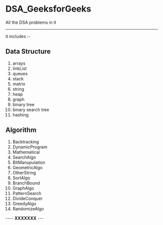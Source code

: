 # DSA_GeeksforGeeks
All the DSA problems in it
<hr>

it includes :-
## Data Structure
1. arrays
2. linkList
3. queues
4. stack
5. matrix
6. string
7. heap
8. graph
9. binary tree
10. binary search tree
11. hashing

## Algorithm
1. Backtracking     
2. DynamicProgram  
3. Mathematical   
4. SearchAlgo
5. BitManupulation  
6. GeometricAlgo   
7. OtherString    
8. SortAlgo
9. BranchBound      
10. GraphAlgo       
11. PatternSearch  
12. DivideConquer    
13. GreedyAlgo      
14. RandomizeAlgo

---- **XXXXXXX** ---

